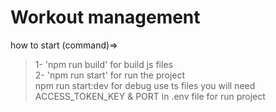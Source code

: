 Workout management
===============
how to start (command)=> <br>
> 1- 'npm run build' for build js files <br>
> 2- 'npm run start' for run the project<br>
> npm run start:dev for debug use ts files
> you will need ACCESS_TOKEN_KEY & PORT in .env file for run project <br>
